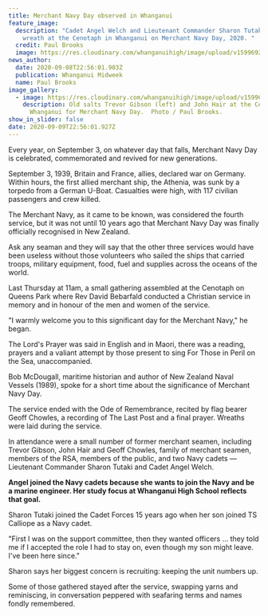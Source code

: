 ```yaml
---
title: Merchant Navy Day observed in Whanganui
feature_image:
  description: "Cadet Angel Welch and Lieutenant Commander Sharon Tutaki place a
    wreath at the Cenotaph in Whanganui on Merchant Navy Day, 2020. "
  credit: Paul Brooks
  image: https://res.cloudinary.com/whanganuihigh/image/upload/v1599692355/News/Angel_Welch_Midweek_9.9.20_Cadet._Photo_Paul_Brooks.jpg
news_author:
  date: 2020-09-08T22:56:01.903Z
  publication: Whanganui Midweek
  name: Paul Brooks
image_gallery:
  - image: https://res.cloudinary.com/whanganuihigh/image/upload/v1599693585/News/Angel_Welch_Midweek_9.9.20_Cadet._Photo_Paul_Brooks._other_photo_in_the_story_re_Trevor_John.jpg
    description: Old salts Trevor Gibson (left) and John Hair at the Cenotaph in
      Whanganui for Merchant Navy Day.  Photo / Paul Brooks.
show_in_slider: false
date: 2020-09-09T22:56:01.927Z
---
```

Every year, on September 3, on whatever day that falls, Merchant Navy Day is celebrated, commemorated and revived for new generations.

September 3, 1939, Britain and France, allies, declared war on Germany. Within hours, the first allied merchant ship, the Athenia, was sunk by a torpedo from a German U-Boat. Casualties were high, with 117 civilian passengers and crew killed.

The Merchant Navy, as it came to be known, was considered the fourth service, but it was not until 10 years ago that Merchant Navy Day was finally officially recognised in New Zealand.

Ask any seaman and they will say that the other three services would have been useless without those volunteers who sailed the ships that carried troops, military equipment, food, fuel and supplies across the oceans of the world.

Last Thursday at 11am, a small gathering assembled at the Cenotaph on Queens Park where Rev David Bebarfald conducted a Christian service in memory and in honour of the men and women of the service.

"I warmly welcome you to this significant day for the Merchant Navy," he began.

The Lord's Prayer was said in English and in Maori, there was a reading, prayers and a valiant attempt by those present to sing For Those in Peril on the Sea, unaccompanied.

Bob McDougall, maritime historian and author of New Zealand Naval Vessels (1989), spoke for a short time about the significance of Merchant Navy Day.

The service ended with the Ode of Remembrance, recited by flag bearer Geoff Chowles, a recording of The Last Post and a final prayer. Wreaths were laid during the service.

In attendance were a small number of former merchant seamen, including Trevor Gibson, John Hair and Geoff Chowles, family of merchant seamen, members of the RSA, members of the public, and two Navy cadets — Lieutenant Commander Sharon Tutaki and Cadet Angel Welch.

**Angel joined the Navy cadets because she wants to join the Navy and be a marine engineer. Her study focus at Whanganui High School reflects that goal.**

Sharon Tutaki joined the Cadet Forces 15 years ago when her son joined TS Calliope as a Navy cadet.

"First I was on the support committee, then they wanted officers … they told me if I accepted the role I had to stay on, even though my son might leave. I've been here since."

Sharon says her biggest concern is recruiting: keeping the unit numbers up.

Some of those gathered stayed after the service, swapping yarns and reminiscing, in conversation peppered with seafaring terms and names fondly remembered.